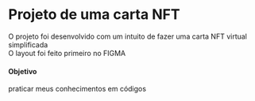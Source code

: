 <h1>Projeto de uma carta NFT</h1>

<div>O projeto foi desenvolvido com um intuito de fazer uma carta NFT virtual simplificada</div>
<div>O layout foi feito primeiro no FIGMA</div>

<div> <h4>Objetivo</h4><span>praticar meus conhecimentos em códigos</span>
